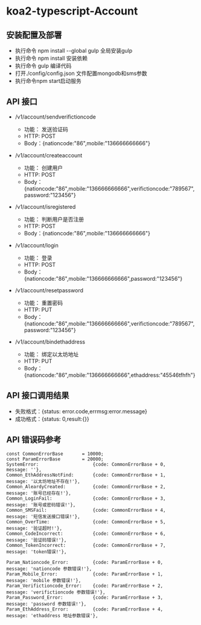 # koa2-typescript-Account

## 安装配置及部署
* 执行命令 npm install --global gulp 全局安装gulp
* 执行命令 npm install 安装依赖
* 执行命令 gulp 编译代码
* 打开./config/config.json 文件配置mongodb和sms参数
* 执行命令npm start启动服务

## API 接口
* /v1/account/sendverifictioncode
    * 功能： 发送验证码
    * HTTP: POST
    * Body：{nationcode:"86",mobile:"136666666666"}

* /v1/account/createaccount
    * 功能： 创建用户
    * HTTP: POST
    * Body：{nationcode:"86",mobile:"136666666666",verifictioncode:"789567",password:"123456"}

* /v1/account/isregistered
    * 功能： 判断用户是否注册
    * HTTP: POST
    * Body：{nationcode:"86",mobile:"136666666666"}

* /v1/account/login
    * 功能： 登录
    * HTTP: POST
    * Body：{nationcode:"86",mobile:"136666666666",password:"123456"}

* /v1/account/resetpassword
    * 功能： 重置密码
    * HTTP: PUT
    * Body：{nationcode:"86",mobile:"136666666666",verifictioncode:"789567",password:"123456"}

* /v1/account/bindethaddress
    * 功能： 绑定以太坊地址
    * HTTP: PUT
    * Body：{nationcode:"86",mobile:"136666666666",ethaddress:"45546tfhfh"}

## API 接口调用结果
* 失败格式：{status: error.code,errmsg:error.message}
* 成功格式：{status: 0,result:{}}

## API 错误码参考
    const CommonErrorBase       = 10000;
    const ParamErrorBase        = 20000;
    SystemError:                    {code: CommonErrorBase + 0,    message: ''},
    Common_EthAddressNotFind:       {code: CommonErrorBase + 1,    message: '以太坊地址不存在!'},
    Common_AleardyCreated:          {code: CommonErrorBase + 2,    message: '账号已经存在!'},
    Common_LoginFail:               {code: CommonErrorBase + 3,    message: '账号或密码错误!'},
    Common_SMSFail:                 {code: CommonErrorBase + 4,    message: '短信发送接口错误!'},
    Common_OverTime:                {code: CommonErrorBase + 5,    message: '验证超时!'}, 
    Common_CodeIncorrect:           {code: CommonErrorBase + 6,    message: '验证码错误!'},
    Common_TokenIncorrect:          {code: CommonErrorBase + 7,    message: 'token错误!'},

    Param_Nationcode_Error:         {code: ParamErrorBase + 0,     message: 'nationcode 参数错误!'},
    Param_Mobile_Error:             {code: ParamErrorBase + 1,     message: 'mobile 参数错误!'},
    Param_Verifictioncode_Error:    {code: ParamErrorBase + 2,     message: 'verifictioncode 参数错误!'},
    Param_Password_Error:           {code: ParamErrorBase + 3,     message: 'password 参数错误!'},
    Param_EthAddress_Error:         {code: ParamErrorBase + 4,     message: 'ethaddress 地址参数错误'},